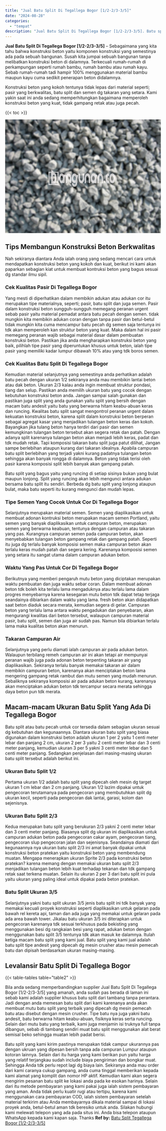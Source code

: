 ```yaml
---
title: "Jual Batu Split Di Tegallega Bogor [1/2-2/3-3/5]"
date: "2024-08-28"
categories: 
  - "tempat"
description: "Jual Batu Split Di Tegallega Bogor [1/2-2/3-3/5]. Batu split yang kami kirim pastinya merupakan tidak campur ukurannya pas dengan ukruan yang dipesan bersih..."
---
```


**Jual Batu Split Di Tegallega Bogor \[1/2-2/3-3/5\]** – Sebagaimana yang kita tahu bahwa konstruksi beton yaitu komponen konstruksi yang semestinya ada pada sebuah bangunan. Susah kita jumpai sebuah bangunan tanpa melibatkan konstruksi beton di dalamnya. Terkecuali rumah-rumah di perkampungan seperti rumah bambu, rumah bambu atau rumah kayu. Sebab rumah-rumah tadi hampir 100% menggunakan material bambu maupun kayu cuma sedikit penerapan beton didalamnya.

Konstruksi beton yang kokoh tentunya tidak lepas dari material seperti; pasir yang berkwalitas, batu split dan semen dg takaran yang setara. Kami yakin saat ini anda sedang memperhitungkan bagaimana memperoleh konstruksi beton yang kuat, tidak gampang retak atau juga pecah.

{{< toc >}}

![Jual Batu Split Di Tegallega Bogor [1/2-2/3-3/5]](/images/jual-batu-split-36.png)

## Tips Membangun Konstruksi Beton Berkwalitas

Nah sekiranya diantara Anda ialah orang yang sedang mencari cara untuk mendapatkan konstruksi beton yang kokoh dan kuat, berikut ini kami akan paparkan sebagian kiat untuk membuat kontruksi beton yang bagus sesuai dg standar ilmu sipil.

### Cek Kualitas Pasir Di Tegallega Bogor

Yang mesti di diperhatikan dalam membikin adukan atau adukan cor itu merupakan tipe materialnya, seperti; pasir, batu split dan juga semen. Pasir dalam konstruksi beton sungguh-sungguh memegang peranan urgent sebab pasir yaitu material pemadat antara batu pecah dengan semen. tidak mungkin kita membikin adukan coran dengan tanpa pasir dan betul-betul tidak mungkin kita cuma mencampur batu pecah dg semen saja tentunya ini tdk akan memperoleh kan struktur beton yang kuat. Maka dalam hal ini pasir memegang peranan wajib sebagai material dasar dalam pembuatan konstruksi beton. Pastikan jika anda mengharapkan konstruksi beton yang baik, pilihlah tipe pasir yang diperuntukan khusus untuk beton, ialah tipe pasir yang memiliki kadar lumpur dibawah 10% atau yang tdk boros semen.

### Cek Kualitas Batu Split Di Tegallega Bogor

Kemudian material selanjutnya yang semestinya anda perhatikan adalah batu pecah dengan ukuran 1/2 sekiranya anda mau membikin lantai beton atau dak beton. Ukuran 2/3 kalau anda ingin membuat struktur pondasi, tiang dan selup. Pastikan anda memilih ukuran batu yang cocok dengan kebutuhan konstruksi beton anda. Jangan sampai salah gunakan dan pastikan juga split yang anda gunakan yaitu split yang bersih dengan macam batu andesit yaitu batu yang berwarna hitam keabu-abuan keras dan runcing. Kwalitas batu split sangat mengontrol peranan urgent dalam kekuatan konstruksi beton, karena split dalam konstruksi beton berperan sebagai agregat kasar yang menjadikan tulangan beton keras dan kokoh. Bayangkan jika tulang beton hanya terdiri dari pasir dan semen kemungkinan tulangan beton tersebut akan segera retak dan patah. Dengan adanya split karenanya tulangan beton akan menjadi lebih keras, padat dan tdk mudah retak. Tapi komposisi takaran batu split juga patut dilihat, Jangan sampe berlebihan ataupun kurang dari takaran idealnya. Apabila campuran batu split berlebihan yang terjadi yakni kurang padatnya tulangan beton sehingga akan banyak rongga di dalamnya. Beton yang tidak terisi oleh pasir karena komposisi split lebih banyak akan gampang patah.

Batu split yang bagus yaitu yang runcing di setiap sisinya bukan yang bulat maupun lonjong. Split yang runcing akan lebih mengunci antara adukan bersama batu split itu sendiri. Berbeda dg batu split yang lonjong ataupun bulat, maka batu seperti itu kurang mengunci dan mudah lepas.

### Tipe Semen Yang Cocok Untuk Cor Di Tegallega Bogor

Selanjutnya merupakan material semen. Semen yang diaplikasikan untuk membuat adonan kontruksi beton merupakan macam semen Portland, yaitu semen yang banyak diaplikasikan untuk campuran beton, merupakan semen yang berwarna keabuan, tentunya dengan campuran atau takaran yang pas. Kurangnya campuran semen pada campuran beton, akan menyebabkan tulangan beton gampang retak dan gampang patah. Seperti itu juga dg terlalu banyak komposisi semen maka campuran beton akan terlalu keras mudah patah dan segera kering. Karenanya komposisi semen yang setara itu sangat utama dalam campuran adukan beton.

### Waktu Yang Pas Untuk Cor Di Tegallega Bogor

Berikutnya yang memberi pengaruh mutu beton yang diciptakan merupakan waktu pembuatan dan juga waktu sebar coran. Dalam membuat adonan beton tdk boleh kita terlalu lama mengaduknya atau terlalu lama dalam progres menyebarnya karena kesegaran mutu beton tdk dapat tetap terjaga seandainya dibiarkan dalam waktu yang lama. fresh beton akan didapatkan saat beton diaduk secara merata, kemudian segera di gelar. Campuran beton yang terlalu lama antara waktu pengadukan dan penyebaran, akan mengurangi kwalitas dari beton tersebut, walaupun campuran material pasir, batu split, semen dan juga air sudah pas. Namun bila dibiarkan terlalu lama maka kualitas beton akan menurun.

### Takaran Campuran Air

Selanjutnya yang perlu diamati ialah campuran air pada adukan beton. Walaupun terbilang remeh campuran air ini akan tetapi air mempunyai peranan wajib juga pada adonan beton terpenting takaran air yang diaplikasikan. Sekiranya terlalu banyak memakai takaran air dalam membikin campuran beton, karenanya akan menciptakan beton lama mengering gampang retak rambut dan mutu semen yang mudah menurun. Sebaliknya sekiranya komposisi air pada adukan beton kurang, karenanya akan menciptakan adukan beton tdk tercampur secara merata sehingga daya beton pun tdk merata.

## Macam-macam Ukuran Batu Split Yang Ada Di Tegallega Bogor

Batu split atau batu pecah untuk cor tersedia dalam sebagian ukuran sesuai dg kebutuhan dan kegunaannya. Diantara ukuran batu split yang biasa digunakan dalam konstruksi beton adalah ukuran 1 per 2 yaitu 1 centi meter lebar dan panjang 2 cm, ukuran 2 per 3 yaitu 2 centi meter lebar dan 3 centi meter panjang, kemudian ukuran 3 per 5 yakni 3 centi meter lebar dan 5 centi meter panjang. Sedangkan penjelasan dari masing-masing ukuran batu split tersebut adalah berikut ini.

### Ukuran Batu Split 1/2

Pertama ukuran 1/2 adalah batu split yang dipecah oleh mesin dg target ukuran 1 cm lebar dan 2 cm panjang. Ukuran 1/2 lazim dipakai untuk pengecoran terutamanya pada pengecoran yang membutuhkan split dg ukuran kecil, seperti pada pengecoran dak lantai, garasi, kolom dan sejenisnya.

### Ukuran Batu Split 2/3

Kedua merupakan batu split yang berukuran 2/3 yakni 2 centi meter lebar dan 3 centi meter panjang. Biasanya split dg ukuran ini diaplikasikan untuk campuran adukan beton pada pengecoran cakar ayam, pengecoran tiang, pengecoran slup pengecoran jalan dan sejenisnya. Seandainya diamati dari kegunaannya nya ukuran batu split 2/3 ini amat banyak dipakai untuk konstruksi beton pratekan yaitu konstruksi beton yang membendung muatan. Mengapa menerapkan ukuran Sprite 2/3 pada konstruksi beton pratekan? karena memang dengan memakai ukuran batu split 2/3 menjadikan tulangan beton lebih kuat terhadap tekanan dan tdk gampang retak saat terkena muatan. Selain itu ukuran 2 per 3 dari batu split ini pula yaitu ukuran yang paling ideal untuk dipakai pada beton pratekan.

### Batu Split Ukuran 3/5

Selanjutnya yakni batu split ukuran 3/5 jenis batu split ini tdk banyak yang memakai kecuali proyek konstruksi seperti diaplikasikan untuk gelaran pada bawah rel kereta api, taman dan ada juga yang memakai untuk gelaran pada ada area bawah tower. Jikalau batu ukuran 3/5 ini diterapkan untuk pengecoran karenanya tdk sesuai terkhusus pada bekisting yang menggunakan besi dg rangkaian besi yang rapat, adukan beton dengan menggunakan batu split 3/5 tentunya tdk akan masuk ke dalamnya. Itulah ketiga macam batu split yang kami jual. Batu split yang kami jual adalah batu split tipe andesit yang dipecah dg mesin crusher atau mesin pemecah batu dan dipisah berdasarkan ukuran masing-masing.

## Levalansir Batu Split Di Tegallega Bogor

{{< table-tables table="table2" >}}

Bila anda sedang memperbandingkan supplier Jual Batu Split Di Tegallega Bogor \[1/2-2/3-3/5\] yang amanah, anda sudah pas berada di laman ini sebab kami adalah supplier khusus batu split dari tambang tanpa perantara. Jadi dengan anda memesan batu split dari kami karenanya anda akan membuat mutu batu split yang terbaik yang dipecah dg mesin pemecah batu atau disebut dengan mesin crusher. Tipe batu nya juga yakni batu andesit, batu berwarna hitam keabu-abuan, fisiknya keras serta runcing. Selain dari mutu batu yang terbaik, kami juga menjamin isi truknya full tanpa dibangun, sebab di tambang sendiri muat batu split menggunakan alat berat semisal beko sehingga muatan lebih padat berisi.

Batu split yang kami kirim pastinya merupakan tidak campur ukurannya pas dengan ukruan yang dipesan bersih tanpa ada campuran Lumpur ataupun kotoran lainnya. Selain dari itu harga yang kami berikan pun yaitu harga yang relatif terjangkau sudah include biaya pengiriman dan bongkar muat. Sehingga Anda tdk perlu repot lagi dg biaya lain. Sekiranya anda mau order dari kami caranya cukup gampang, anda cuma tinggal memberikan kepada kami alamat yang komplit dan nomor HP aktif. Kemudian kami akan segera mengirim pesanan batu split ke lokasi anda pada ke esokan harinya. Selain dari itu metode pembayaran yang kami pakai juga ialah sistem pembayaran yang aman. Anda tidak perlu kuatir rugi atau tertipu, karena kami menggunakan cara pembayaran COD, ialah sistem pembayaran setelah material terkirim atau Anda membayarnya dikala material sampai di lokasi proyek anda, betul-betul aman tdk beresiko untuk anda. Silakan hubungi kami melewati telepon yang ada pada situs ini. Anda bisa telepon ataupun WhatsApp kepada kami kapan saja. Thanks
**Ref by:** [Batu Split Tegallega Bogor [1/2-2/3-3/5]](https://id.wikipedia.org/wiki/Batu)
